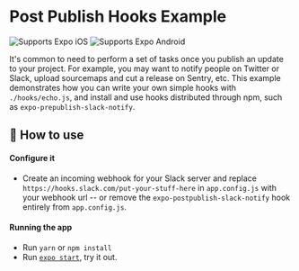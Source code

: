 # Post Publish Hooks Example

<p>
  <!-- iOS -->
  <img alt="Supports Expo iOS" longdesc="Supports Expo iOS" src="https://img.shields.io/badge/iOS-4630EB.svg?style=flat-square&logo=APPLE&labelColor=999999&logoColor=fff" />
  <!-- Android -->
  <img alt="Supports Expo Android" longdesc="Supports Expo Android" src="https://img.shields.io/badge/Android-4630EB.svg?style=flat-square&logo=ANDROID&labelColor=A4C639&logoColor=fff" />
</p>

It's common to need to perform a set of tasks once you publish an update to your project. For example, you may want to notify people on Twitter or Slack, upload sourcemaps and cut a release on Sentry, etc. This example demonstrates how you can write your own simple hooks with `./hooks/echo.js`, and install and use hooks distributed through npm, such as `expo-prepublish-slack-notify`.

## 🚀 How to use

#### Configure it

- Create an incoming webhook for your Slack server and replace `https://hooks.slack.com/put-your-stuff-here` in `app.config.js` with your webhook url -- or remove the `expo-postpublish-slack-notify` hook entirely from `app.config.js`.

#### Running the app

- Run `yarn` or `npm install`
- Run [`expo start`](https://docs.expo.dev/versions/latest/workflow/expo-cli/), try it out.
